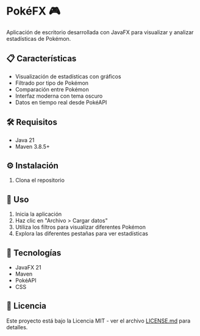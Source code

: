 # PokéFX 🎮

Aplicación de escritorio desarrollada con JavaFX para visualizar y analizar estadísticas de Pokémon.

## 📋 Características

- Visualización de estadísticas con gráficos
- Filtrado por tipo de Pokémon
- Comparación entre Pokémon
- Interfaz moderna con tema oscuro
- Datos en tiempo real desde PokéAPI

## 🛠️ Requisitos

- Java 21
- Maven 3.8.5+

## ⚙️ Instalación

1. Clona el repositorio

## 📱 Uso

1. Inicia la aplicación
2. Haz clic en "Archivo > Cargar datos"
3. Utiliza los filtros para visualizar diferentes Pokémon
4. Explora las diferentes pestañas para ver estadísticas

## 🔧 Tecnologías

- JavaFX 21
- Maven
- PokéAPI
- CSS

## 📝 Licencia

Este proyecto está bajo la Licencia MIT - ver el archivo [LICENSE.md](LICENSE.md) para detalles.